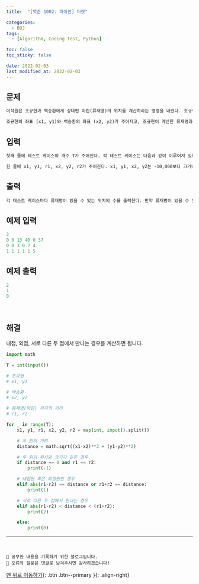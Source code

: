 ```yaml
---
title:  "[백준 1002: 파이썬] 터렛" 

categories:
  - BOJ
tags:
  - [Algorithm, Coding Test, Python]

toc: false
toc_sticky: false

date: 2022-02-03
last_modified_at: 2022-02-03
---
```


## 문제

```html
이석원은 조규현과 백승환에게 상대편 마린(류재명)의 위치를 계산하라는 명령을 내렸다. 조규현과 백승환은 각각 자신의 터렛 위치에서 현재 적까지의 거리를 계산했다.

조규현의 좌표 (x1, y1)와 백승환의 좌표 (x2, y2)가 주어지고, 조규현이 계산한 류재명과의 거리 r1과 백승환이 계산한 류재명과의 거리 r2가 주어졌을 때, 류재명이 있을 수 있는 좌표의 수를 출력하는 프로그램을 작성하시오.
```


## 입력  
```html
첫째 줄에 테스트 케이스의 개수 T가 주어진다. 각 테스트 케이스는 다음과 같이 이루어져 있다.

한 줄에 x1, y1, r1, x2, y2, r2가 주어진다. x1, y1, x2, y2는 -10,000보다 크거나 같고, 10,000보다 작거나 같은 정수이고, r1, r2는 10,000보다 작거나 같은 자연수이다.
```

## 출력 
```html 
각 테스트 케이스마다 류재명이 있을 수 있는 위치의 수를 출력한다. 만약 류재명이 있을 수 있는 위치의 개수가 무한대일 경우에는 -1을 출력한다.
```


## 예제 입력
```python
3
0 0 13 40 0 37
0 0 3 0 7 4
1 1 1 1 1 5
```

## 예제 출력
```python
2
1
0
```

<br>

## 해결

내접, 외접, 서로 다른 두 점에서 만나는 경우를 계산하면 됩니다.

```python
import math

T = int(input())

# 조규현
# x1, y1

# 백승환
# x2, y2

# 류재명(마린) 까지의 거리
# r1, r2

for _ in range(T):
    x1, y1, r1, x2, y2, r2 = map(int, input().split())

    # 두 원의 거리
    distance = math.sqrt((x1-x2)**2 + (y1-y2)**2)

    # 두 원의 위치와 크기가 같은 경우
    if distance == 0 and r1 == r2:
        print(-1)

    # 내접원 혹은 외접원인 경우
    elif abs(r1-r2) == distance or r1+r2 == distance:
        print(1)

    # 서로 다른 두 점에서 만나는 경우
    elif abs(r1-r2) < distance < (r1+r2):
        print(2)

    else:
        print(0)
```



***
<br>

    💾 공부한 내용을 기록하기 위한 블로그입니다.
    📄 오류와 질문은 댓글로 남겨주시면 감사하겠습니다!

[맨 위로 이동하기](#){: .btn .btn--primary }{: .align-right}